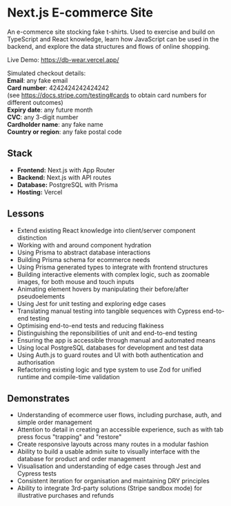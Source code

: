# Next.js E-commerce Site

An e-commerce site stocking fake t-shirts. Used to exercise and build on TypeScript and React knowledge, learn how JavaScript can be used in the backend, and explore the data structures and flows of online shopping.

Live Demo: https://db-wear.vercel.app/

Simulated checkout details:  
**Email**: any fake email  
**Card number**: 4242424242424242  
(see https://docs.stripe.com/testing#cards to obtain card numbers for different outcomes)  
**Expiry date**: any future month  
**CVC**: any 3-digit number  
**Cardholder name**: any fake name  
**Country or region**: any fake postal code  

## Stack
- **Frontend:** Next.js with App Router
- **Backend:** Next.js with API routes
- **Database:** PostgreSQL with Prisma
- **Hosting:** Vercel

## Lessons
- Extend existing React knowledge into client/server component distinction
- Working with and around component hydration
- Using Prisma to abstract database interactions
- Building Prisma schema for ecommerce needs
- Using Prisma generated types to integrate with frontend structures
- Building interactive elements with complex logic, such as zoomable images, for both mouse and touch inputs
- Animating element hovers by manipulating their before/after pseudoelements
- Using Jest for unit testing and exploring edge cases
- Translating manual testing into tangible sequences with Cypress end-to-end testing
- Optimising end-to-end tests and reducing flakiness
- Distinguishing the reponsibilities of unit and end-to-end testing
- Ensuring the app is accessible through manual and automated means
- Using local PostgreSQL databases for development and test data
- Using Auth.js to guard routes and UI with both authentication and authorisation
- Refactoring existing logic and type system to use Zod for unified runtime and compile-time validation

## Demonstrates
- Understanding of ecommerce user flows, including purchase, auth, and simple order management
- Attention to detail in creating an accessible experience, such as with tab press focus "trapping" and "restore"
- Create responsive layouts across many routes in a modular fashion
- Ability to build a usable admin suite to visually interface with the database for product and order management
- Visualisation and understanding of edge cases through Jest and Cypress tests
- Consistent iteration for organisation and maintaining DRY principles
- Ability to integrate 3rd-party solutions (Stripe sandbox mode) for illustrative purchases and refunds
